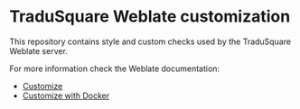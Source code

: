 # TraduSquare Weblate customization

This repository contains style and custom checks used by the TraduSquare Weblate
server.

For more information check the Weblate documentation:

- [Customize](https://docs.weblate.org/en/latest/admin/customize.html)
- [Customize with Docker](https://docs.weblate.org/en/latest/admin/install/docker.html#further-configuration-customization)
